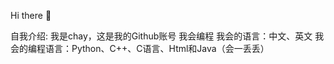 Hi there 👋

<!--
**lichenyichay/lichenyichay** is a ✨ _special_ ✨ repository because its `README.md` (this file) appears on your GitHub profile.

Here are some ideas to get you started:

- 🔭 I’m currently working on ...
- 🌱 I’m currently learning ...
- 👯 I’m looking to collaborate on ...
- 🤔 I’m looking for help with ...
- 💬 Ask me about ...
- 📫 How to reach me: ...
- 😄 Pronouns: ...
- ⚡ Fun fact: ...
-->
自我介绍:
我是chay，这是我的Github账号
我会编程
我会的语言：中文、英文
我会的编程语言：Python、C++、C语言、Html和Java（会一丢丢）
